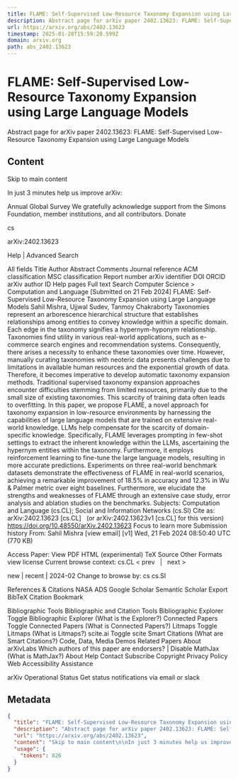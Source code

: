 ```yaml
---
title: FLAME: Self-Supervised Low-Resource Taxonomy Expansion using Large Language Models
description: Abstract page for arXiv paper 2402.13623: FLAME: Self-Supervised Low-Resource Taxonomy Expansion using Large Language Models
url: https://arxiv.org/abs/2402.13623
timestamp: 2025-01-20T15:59:20.599Z
domain: arxiv.org
path: abs_2402.13623
---
```


# FLAME: Self-Supervised Low-Resource Taxonomy Expansion using Large Language Models


Abstract page for arXiv paper 2402.13623: FLAME: Self-Supervised Low-Resource Taxonomy Expansion using Large Language Models


## Content

Skip to main content

In just 3 minutes help us improve arXiv:

Annual Global Survey
We gratefully acknowledge support from the Simons Foundation, member institutions, and all contributors.
Donate
>
cs
>
arXiv:2402.13623

Help | Advanced Search

All fields
Title
Author
Abstract
Comments
Journal reference
ACM classification
MSC classification
Report number
arXiv identifier
DOI
ORCID
arXiv author ID
Help pages
Full text
Search
Computer Science > Computation and Language
[Submitted on 21 Feb 2024]
FLAME: Self-Supervised Low-Resource Taxonomy Expansion using Large Language Models
Sahil Mishra, Ujjwal Sudev, Tanmoy Chakraborty
Taxonomies represent an arborescence hierarchical structure that establishes relationships among entities to convey knowledge within a specific domain. Each edge in the taxonomy signifies a hypernym-hyponym relationship. Taxonomies find utility in various real-world applications, such as e-commerce search engines and recommendation systems. Consequently, there arises a necessity to enhance these taxonomies over time. However, manually curating taxonomies with neoteric data presents challenges due to limitations in available human resources and the exponential growth of data. Therefore, it becomes imperative to develop automatic taxonomy expansion methods. Traditional supervised taxonomy expansion approaches encounter difficulties stemming from limited resources, primarily due to the small size of existing taxonomies. This scarcity of training data often leads to overfitting. In this paper, we propose FLAME, a novel approach for taxonomy expansion in low-resource environments by harnessing the capabilities of large language models that are trained on extensive real-world knowledge. LLMs help compensate for the scarcity of domain-specific knowledge. Specifically, FLAME leverages prompting in few-shot settings to extract the inherent knowledge within the LLMs, ascertaining the hypernym entities within the taxonomy. Furthermore, it employs reinforcement learning to fine-tune the large language models, resulting in more accurate predictions. Experiments on three real-world benchmark datasets demonstrate the effectiveness of FLAME in real-world scenarios, achieving a remarkable improvement of 18.5% in accuracy and 12.3% in Wu & Palmer metric over eight baselines. Furthermore, we elucidate the strengths and weaknesses of FLAME through an extensive case study, error analysis and ablation studies on the benchmarks.
Subjects:	Computation and Language (cs.CL); Social and Information Networks (cs.SI)
Cite as:	arXiv:2402.13623 [cs.CL]
 	(or arXiv:2402.13623v1 [cs.CL] for this version)
 	
https://doi.org/10.48550/arXiv.2402.13623
Focus to learn more
Submission history
From: Sahil Mishra [view email]
[v1] Wed, 21 Feb 2024 08:50:40 UTC (770 KB)

Access Paper:
View PDF
HTML (experimental)
TeX Source
Other Formats
view license
Current browse context:
cs.CL
< prev   |   next >

new | recent | 2024-02
Change to browse by:
cs
cs.SI

References & Citations
NASA ADS
Google Scholar
Semantic Scholar
Export BibTeX Citation
Bookmark
 
Bibliographic Tools
Bibliographic and Citation Tools
Bibliographic Explorer Toggle
Bibliographic Explorer (What is the Explorer?)
Connected Papers Toggle
Connected Papers (What is Connected Papers?)
Litmaps Toggle
Litmaps (What is Litmaps?)
scite.ai Toggle
scite Smart Citations (What are Smart Citations?)
Code, Data, Media
Demos
Related Papers
About arXivLabs
Which authors of this paper are endorsers? | Disable MathJax (What is MathJax?)
About
Help
Contact
Subscribe
Copyright
Privacy Policy
Web Accessibility Assistance

arXiv Operational Status 
Get status notifications via email or slack

## Metadata

```json
{
  "title": "FLAME: Self-Supervised Low-Resource Taxonomy Expansion using Large Language Models",
  "description": "Abstract page for arXiv paper 2402.13623: FLAME: Self-Supervised Low-Resource Taxonomy Expansion using Large Language Models",
  "url": "https://arxiv.org/abs/2402.13623",
  "content": "Skip to main content\n\nIn just 3 minutes help us improve arXiv:\n\nAnnual Global Survey\nWe gratefully acknowledge support from the Simons Foundation, member institutions, and all contributors.\nDonate\n>\ncs\n>\narXiv:2402.13623\n\nHelp | Advanced Search\n\nAll fields\nTitle\nAuthor\nAbstract\nComments\nJournal reference\nACM classification\nMSC classification\nReport number\narXiv identifier\nDOI\nORCID\narXiv author ID\nHelp pages\nFull text\nSearch\nComputer Science > Computation and Language\n[Submitted on 21 Feb 2024]\nFLAME: Self-Supervised Low-Resource Taxonomy Expansion using Large Language Models\nSahil Mishra, Ujjwal Sudev, Tanmoy Chakraborty\nTaxonomies represent an arborescence hierarchical structure that establishes relationships among entities to convey knowledge within a specific domain. Each edge in the taxonomy signifies a hypernym-hyponym relationship. Taxonomies find utility in various real-world applications, such as e-commerce search engines and recommendation systems. Consequently, there arises a necessity to enhance these taxonomies over time. However, manually curating taxonomies with neoteric data presents challenges due to limitations in available human resources and the exponential growth of data. Therefore, it becomes imperative to develop automatic taxonomy expansion methods. Traditional supervised taxonomy expansion approaches encounter difficulties stemming from limited resources, primarily due to the small size of existing taxonomies. This scarcity of training data often leads to overfitting. In this paper, we propose FLAME, a novel approach for taxonomy expansion in low-resource environments by harnessing the capabilities of large language models that are trained on extensive real-world knowledge. LLMs help compensate for the scarcity of domain-specific knowledge. Specifically, FLAME leverages prompting in few-shot settings to extract the inherent knowledge within the LLMs, ascertaining the hypernym entities within the taxonomy. Furthermore, it employs reinforcement learning to fine-tune the large language models, resulting in more accurate predictions. Experiments on three real-world benchmark datasets demonstrate the effectiveness of FLAME in real-world scenarios, achieving a remarkable improvement of 18.5% in accuracy and 12.3% in Wu & Palmer metric over eight baselines. Furthermore, we elucidate the strengths and weaknesses of FLAME through an extensive case study, error analysis and ablation studies on the benchmarks.\nSubjects:\tComputation and Language (cs.CL); Social and Information Networks (cs.SI)\nCite as:\tarXiv:2402.13623 [cs.CL]\n \t(or arXiv:2402.13623v1 [cs.CL] for this version)\n \t\nhttps://doi.org/10.48550/arXiv.2402.13623\nFocus to learn more\nSubmission history\nFrom: Sahil Mishra [view email]\n[v1] Wed, 21 Feb 2024 08:50:40 UTC (770 KB)\n\nAccess Paper:\nView PDF\nHTML (experimental)\nTeX Source\nOther Formats\nview license\nCurrent browse context:\ncs.CL\n< prev   |   next >\n\nnew | recent | 2024-02\nChange to browse by:\ncs\ncs.SI\n\nReferences & Citations\nNASA ADS\nGoogle Scholar\nSemantic Scholar\nExport BibTeX Citation\nBookmark\n \nBibliographic Tools\nBibliographic and Citation Tools\nBibliographic Explorer Toggle\nBibliographic Explorer (What is the Explorer?)\nConnected Papers Toggle\nConnected Papers (What is Connected Papers?)\nLitmaps Toggle\nLitmaps (What is Litmaps?)\nscite.ai Toggle\nscite Smart Citations (What are Smart Citations?)\nCode, Data, Media\nDemos\nRelated Papers\nAbout arXivLabs\nWhich authors of this paper are endorsers? | Disable MathJax (What is MathJax?)\nAbout\nHelp\nContact\nSubscribe\nCopyright\nPrivacy Policy\nWeb Accessibility Assistance\n\narXiv Operational Status \nGet status notifications via email or slack",
  "usage": {
    "tokens": 826
  }
}
```

